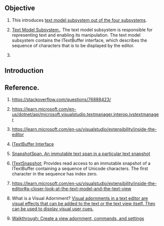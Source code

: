 ## Objective

1. This introduces [text model subsystem out of the four subsystems](https://learn.microsoft.com/en-us/visualstudio/extensibility/inside-the-editor#overview-of-the-subsystems).

2. [Text Model Subsystem.](https://learn.microsoft.com/en-us/visualstudio/extensibility/inside-the-editor#text-model-subsystem). The text model subsystem is responsible for representing text and enabling its manipulation. The text model subsystem contains the ITextBuffer interface, which describes the sequence of characters that is to be displayed by the editor.

3. 

## Introduction


## Reference.
1. https://stackoverflow.com/questions/76888423/

2. https://learn.microsoft.com/en-us/dotnet/api/microsoft.visualstudio.textmanager.interop.ivstextmanager

3. https://learn.microsoft.com/en-us/visualstudio/extensibility/inside-the-editor
4. [ITextBuffer Interface](https://learn.microsoft.com/en-us/dotnet/api/microsoft.visualstudio.text.itextbuffer)

5. [SnapshotSpan, An immutable text span in a particular text snapshot](https://learn.microsoft.com/en-us/dotnet/api/microsoft.visualstudio.text.snapshotspan)

6. [ITextSnapshot](https://learn.microsoft.com/en-us/dotnet/api/microsoft.visualstudio.text.itextsnapshot); Provides read access to an immutable snapshot of a ITextBuffer containing a sequence of Unicode characters. The first character in the sequence has index zero.

7. https://learn.microsoft.com/en-us/visualstudio/extensibility/inside-the-editor#a-closer-look-at-the-text-model-and-the-text-view

8. What is a Visual Adornment? [Visual adornments in a text editor are visual effects that can be added to the text or the text view itself. They can be used to display visual user cues.](https://learn.microsoft.com/en-us/visualstudio/extensibility/language-service-and-editor-extension-points#extend-adornments)

9. [Walkthrough: Create a view adornment, commands, and settings](https://learn.microsoft.com/en-us/visualstudio/extensibility/walkthrough-creating-a-view-adornment-commands-and-settings-column-guides)





